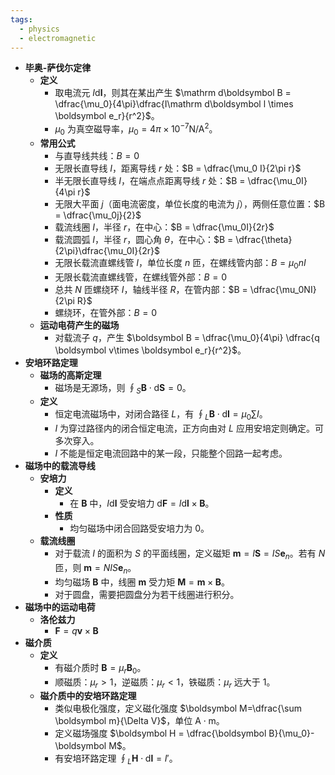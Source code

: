```yaml
---
tags:
  - physics
  - electromagnetic
---
```

- **毕奥-萨伐尓定律**
	- **定义**
		- 取电流元 $I\mathrm d\boldsymbol l$，则其在某出产生 $\mathrm d\boldsymbol B = \dfrac{\mu_0}{4\pi}\dfrac{I\mathrm d\boldsymbol l \times \boldsymbol e_r}{r^2}$。
		- $\mu_0$ 为真空磁导率，$\mu_0 = 4\pi\times 10^{-7} \mathrm{N/A^2}$。
	- **常用公式**
		- 与直导线共线：$B=0$
		- 无限长直导线 $I$，距离导线 $r$ 处：$B = \dfrac{\mu_0 I}{2\pi r}$
		- 半无限长直导线 $I$，在端点点距离导线 $r$ 处：$B = \dfrac{\mu_0I}{4\pi r}$
		- 无限大平面 $j$（面电流密度，单位长度的电流为 $j$），两侧任意位置：$B = \dfrac{\mu_0j}{2}$
		- 载流线圈 $I$，半径 $r$，在中心：$B = \dfrac{\mu_0I}{2r}$
		- 载流圆弧 $I$，半径 $r$，圆心角 $\theta$，在中心：$B =  \dfrac{\theta}{2\pi}\dfrac{\mu_0I}{2r}$
		- 无限长载流直螺线管 $I$，单位长度 $n$ 匝，在螺线管内部：$B= \mu_0 nI$
		- 无限长载流直螺线管，在螺线管外部：$B = 0$
		- 总共 $N$ 匝螺绕环 $I$，轴线半径 $R$，在管内部：$B = \dfrac{\mu_0NI}{2\pi R}$
		- 螺绕环，在管外部：$B = 0$
	- **运动电荷产生的磁场**
		- 对载流子 $q$，产生 $\boldsymbol B = \dfrac{\mu_0}{4\pi} \dfrac{q \boldsymbol v\times \boldsymbol e_r}{r^2}$。
- **安培环路定理**
	- **磁场的高斯定理**
		- 磁场是无源场，则 $\displaystyle\oint_S \boldsymbol B \cdot \mathrm d\boldsymbol S = 0$。
	- **定义**
		- 恒定电流磁场中，对闭合路径 $L$，有 $\displaystyle\oint_L \boldsymbol B \cdot \mathrm d\boldsymbol l = \mu_0\sum I$。
		- $I$ 为穿过路径内的闭合恒定电流，正方向由对 $L$ 应用安培定则确定。可多次穿入。
		- $I$ 不能是恒定电流回路中的某一段，只能整个回路一起考虑。
- **磁场中的载流导线**
	- **安培力**
		- **定义**
			- 在 $\boldsymbol B$ 中，$I\mathrm d\boldsymbol l$ 受安培力 $\mathrm d\boldsymbol F = I\mathrm d\boldsymbol l\times \boldsymbol B$。
		- **性质**
			- 均匀磁场中闭合回路受安培力为 $0$。
	- **载流线圈**
		- 对于载流 $I$ 的面积为 $S$ 的平面线圈，定义磁矩 $\boldsymbol m=I\boldsymbol S=IS\boldsymbol e_n$。若有 $N$ 匝，则 $\boldsymbol m = NIS\boldsymbol e_n$。
		- 均匀磁场 $\boldsymbol B$ 中，线圈 $\boldsymbol m$ 受力矩 $\boldsymbol M = \boldsymbol m\times \boldsymbol B$。
		- 对于圆盘，需要把圆盘分为若干线圈进行积分。
- **磁场中的运动电荷**
	- **洛伦兹力**
		- $\boldsymbol F = q\boldsymbol v \times \boldsymbol B$
- **磁介质**
	- **定义**
		- 有磁介质时 $\boldsymbol B=\mu_r \boldsymbol B_0$。
		- 顺磁质：$\mu_r>1$，逆磁质：$\mu_r<1$，铁磁质：$\mu_r$ 远大于 $1$。
	- **磁介质中的安培环路定理**
		- 类似电极化强度，定义磁化强度 $\boldsymbol M=\dfrac{\sum \boldsymbol m}{\Delta V}$，单位 $\mathrm{A\cdot m}$。
		- 定义磁场强度 $\boldsymbol H = \dfrac{\boldsymbol B}{\mu_0}-\boldsymbol M$。
		- 有安培环路定理 $\displaystyle\oint_L \boldsymbol H \cdot \mathrm d\boldsymbol l = I'$。